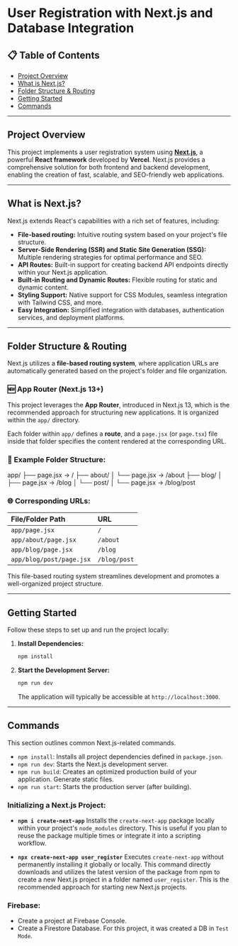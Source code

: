 # User Registration with Next.js and Database Integration

## 📋 Table of Contents

* [Project Overview](#project-overview)
* [What is Next.js?](#what-is-nextjs)
* [Folder Structure & Routing](#folder-structure--routing)
* [Getting Started](#️-getting-started)
* [Commands](#commands)

---

## Project Overview

This project implements a user registration system using [**Next.js**](https://nextjs.org/), a powerful **React framework** developed by **Vercel**. Next.js provides a comprehensive solution for both frontend and backend development, enabling the creation of fast, scalable, and SEO-friendly web applications.

---

## What is Next.js?

Next.js extends React's capabilities with a rich set of features, including:

* **File-based routing:** Intuitive routing system based on your project's file structure.
* **Server-Side Rendering (SSR) and Static Site Generation (SSG):** Multiple rendering strategies for optimal performance and SEO.
* **API Routes:** Built-in support for creating backend API endpoints directly within your Next.js application.
* **Built-in Routing and Dynamic Routes:** Flexible routing for static and dynamic content.
* **Styling Support:** Native support for CSS Modules, seamless integration with Tailwind CSS, and more.
* **Easy Integration:** Simplified integration with databases, authentication services, and deployment platforms.

---

## Folder Structure & Routing

Next.js utilizes a **file-based routing system**, where application URLs are automatically generated based on the project's folder and file organization.

### 🆕 App Router (Next.js 13+)

This project leverages the **App Router**, introduced in Next.js 13, which is the recommended approach for structuring new applications. It is organized within the `app/` directory.

Each folder within `app/` defines a **route**, and a `page.jsx` (or `page.tsx`) file inside that folder specifies the content rendered at the corresponding URL.

### 📂 Example Folder Structure:
app/
├── page.jsx          → /
├── about/
│   └── page.jsx      → /about
├── blog/
│   ├── page.jsx      → /blog
│   └── post/
│       └── page.jsx  → /blog/post

### 🌐 Corresponding URLs:

| File/Folder Path         | URL        |
| :----------------------- | :--------- |
| `app/page.jsx`           | `/`        |
| `app/about/page.jsx`     | `/about`   |
| `app/blog/page.jsx`      | `/blog`    |
| `app/blog/post/page.jsx` | `/blog/post` |

This file-based routing system streamlines development and promotes a well-organized project structure.

---

## Getting Started

Follow these steps to set up and run the project locally:

1.  **Install Dependencies:**
    ```bash
    npm install
    ```

2.  **Start the Development Server:**
    ```bash
    npm run dev
    ```

    The application will typically be accessible at `http://localhost:3000`.

---

## Commands

This section outlines common Next.js-related commands.

* `npm install`: Installs all project dependencies defined in `package.json`.
* `npm run dev`: Starts the Next.js development server.
* `npm run build`: Creates an optimized production build of your application. Generate static files.
* `npm run start`: Starts the production server (after building).

### Initializing a Next.js Project:

* **`npm i create-next-app`**
    Installs the `create-next-app` package locally within your project's `node_modules` directory. This is useful if you plan to reuse the package multiple times or integrate it into a scripting workflow.

* **`npx create-next-app user_register`**
    Executes `create-next-app` without permanently installing it globally or locally. This command directly downloads and utilizes the latest version of the package from npm to create a new Next.js project in a folder named `user_register`. This is the recommended approach for starting new Next.js projects.


### Firebase:
* Create a project at Firebase Console.
* Create a Firestore Database. For this project, it was created a DB in `Test Mode`.